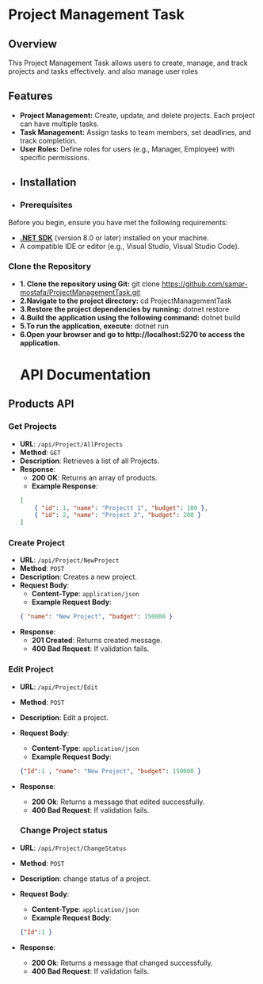 # Project Management Task
## Overview
This Project Management Task allows users to create, manage, and track projects and tasks effectively.
and also manage user roles
## Features
- **Project Management:** Create, update, and delete projects. Each project can have multiple tasks.
- **Task Management:** Assign tasks to team members, set deadlines, and track completion.
- **User Roles:** Define roles for users (e.g., Manager, Employee) with specific permissions.
- ## Installation
- ### Prerequisites
Before you begin, ensure you have met the following requirements:
- [**.NET SDK**](https://dotnet.microsoft.com/download) (version 8.0 or later) installed on your machine.
- A compatible IDE or editor (e.g., Visual Studio, Visual Studio Code).
### Clone the Repository
- **1. Clone the repository using Git:**
       git clone https://github.com/samar-mostafa/ProjectManagementTask.git
- **2.Navigate to the project directory:**
      cd ProjectManagementTask
- **3.Restore the project dependencies by running:**
     dotnet restore
- **4.Build the application using the following command:**
 dotnet build
- **5.To run the application, execute:**
   dotnet run
- **6.Open your browser and go to http://localhost:5270  to access the application.**
  # API Documentation

## Products API

### Get Projects
- **URL**: `/api/Project/AllProjects`
- **Method**: `GET`
- **Description**: Retrieves a list of all Projects.
- **Response**:
    - **200 OK**: Returns an array of products.
    - **Example Response**:
    ```json
    [
        { "id": 1, "name": "Projectt 1", "budget": 100 },
        { "id": 2, "name": "Project 2", "budget": 200 }
    ]
    ```

### Create Project
- **URL**: `/api/Project/NewProject`
- **Method**: `POST`
- **Description**: Creates a new project.
- **Request Body**:
    - **Content-Type**: `application/json`
    - **Example Request Body**:
    ```json
    { "name": "New Project", "budget": 150000 }
    ```
- **Response**:
    - **201 Created**: Returns created message.
    - **400 Bad Request**: If validation fails.

### Edit Project
- **URL**: `/api/Project/Edit`
- **Method**: `POST`
- **Description**: Edit a project.
- **Request Body**:
    - **Content-Type**: `application/json`
    - **Example Request Body**:
    ```json
    {"Id":1 , "name": "New Project", "budget": 150000 }
    ```
- **Response**:
    - **200 Ok**: Returns a message that edited successfully.
    - **400 Bad Request**: If validation fails.
 
  ### Change Project status
- **URL**: `/api/Project/ChangeStatus`
- **Method**: `POST`
- **Description**: change status of  a project.
- **Request Body**:
    - **Content-Type**: `application/json`
    - **Example Request Body**:
    ```json
    {"Id":1 }
    ```
- **Response**:
    - **200 Ok**: Returns a message that changed successfully.
    - **400 Bad Request**: If validation fails.



